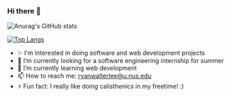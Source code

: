 ### Hi there :dolphin:

![Anurag's GitHub stats](https://github-readme-stats.vercel.app/api?username=ryanwalterlee&show_icons=true&theme=radical)

[![Top Langs](https://github-readme-stats.vercel.app/api/top-langs/?username=ryanwalterlee&layout=compact)](https://github.com/anuraghazra/github-readme-stats)


- ✨ I'm interested in doing software and web development projects
- 🔭 I’m currently looking for a software engineering internship for summer
- 🌱 I’m currently learning web development
- 📫 How to reach me: ryanwalterlee@u.nus.edu
- ⚡️ Fun fact: I really like doing calisthenics in my freetime! :)
